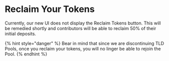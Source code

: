 # Reclaim Your Tokens

Currently, our new UI does not display the Reclaim Tokens button. This will be remedied shortly and contributors will be able to reclaim 50% of their initial deposits.

{% hint style="danger" %}
Bear in mind that since we are discontinuing TLD Pools, once you reclaim your tokens, you will no linger be able to rejoin the Pool.
{% endhint %}
